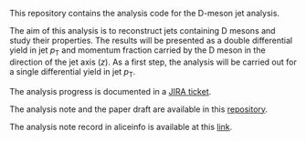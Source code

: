 This repository contains the analysis code for the D-meson jet analysis.

The aim of this analysis is to reconstruct jets containing D mesons and study their properties.
The results will be presented as a double differential yield in jet _p_<sub>T</sub> and momentum fraction 
carried by the D meson in the direction of the jet axis (_z_).
As a first step, the analysis will be carried out for a single differential yield in jet _p_<sub>T</sub>.

The analysis progress is documented in a [JIRA ticket](https://alice.its.cern.ch/jira/browse/PWGHF-108).

The analysis note and the paper draft are available in this [repository](https://gitlab.cern.ch/saiola/PaperD0JetsPP2010).

The analysis note record in aliceinfo is available at this [link](https://aliceinfo.cern.ch/Notes/node/587).
